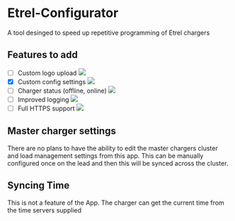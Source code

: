 # Etrel-Configurator
A tool desinged to speed up repetitive programming of Etrel chargers

## Features to add
- [ ] Custom logo upload ![](https://geps.dev/progress/40)
- [x] Custom config settings ![](https://geps.dev/progress/100)
- [ ] Charger status (offline, online) ![](https://geps.dev/progress/80)
- [ ] Improved logging ![](https://geps.dev/progress/0)
- [ ] Full HTTPS support ![](https://geps.dev/progress/0)

## Master charger settings
There are no plans to have the ability to edit the master chargers cluster and load management settings from this app. This can be manually configured once on the lead and then this will be synced across the cluster.

## Syncing Time
This is not a feature of the App. The charger can get the current time from the time servers supplied
